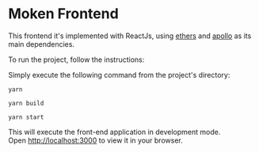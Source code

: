 # Moken Frontend

This frontend it's implemented with ReactJs, using [ethers](https://docs.ethers.io/) and [apollo](https://www.apollographql.com/docs/react/) as its main dependencies.

To run the project, follow the instructions:

Simply execute the following command from the project's directory:

```
yarn
```

```
yarn build
```

```
yarn start
```

This will execute the front-end application in development mode.\
Open [http://localhost:3000](http://localhost:3000) to view it in your browser.
